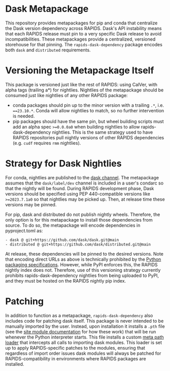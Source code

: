 # Dask Metapackage

This repository provides metapackages for pip and conda that centralize the Dask version dependency across RAPIDS.
Dask's API instability means that each RAPIDS release must pin to a very specific Dask release to avoid incompatibilities.
These metapackages provide a centralized, versioned storehouse for that pinning.
The `rapids-dask-dependency` package encodes both `dask` and `distributed` requirements.

# Versioning the Metapackage Itself

This package is versioned just like the rest of RAPIDS: using CalVer, with alpha tags (trailing a\*) for nightlies.
Nightlies of the metapackage should be consumed just like nightlies of any other RAPIDS package:
  - conda packages should pin up to the minor version with a trailing `.*`, i.e. `==23.10.*`. Conda will allow nightlies to match, so no further intervention is needed.
  - pip packages should have the same pin, but wheel building scripts must add an alpha spec `>=0.0.0a0` when building nightlies to allow rapids-dask-dependency nightlies. This is the same strategy used to have RAPIDS repositories pull nightly versions of other RAPIDS dependencies (e.g. `cudf` requires `rmm` nightlies).

# Strategy for Dask Nightlies

For conda, nightlies are published to the [dask channel](https://anaconda.org/dask/).
The metapackage assumes that the `dask/label/dev` channel is included in a user's condarc so that the nightly will be found.
During RAPIDS development phase, Dask versions should be specified using PEP 440-compatible versions like `>=2023.7.1a0` so that nightlies may be picked up.
Then, at release time these versions may be pinned.


For pip, dask and distributed do not publish nightly wheels.
Therefore, the only option is for this metapackage to install those dependencies from source.
To do so, the metapackage will encode dependencies in pyproject.toml as:
```
- dask @ git+https://github.com/dask/dask.git@main
- distributed @ git+https://github.com/dask/distributed.git@main
```
At release, these dependencies will be pinned to the desired versions.
Note that encoding direct URLs as above is technically prohibited by the [Python packaging specifications](https://packaging.python.org/en/latest/specifications/version-specifiers/#direct-references).
However, while PyPI enforces this, the RAPIDS nightly index does not.
Therefore, use of this versioning strategy currently prohibits rapids-dask-dependency nightlies from being uploaded to PyPI, and they must be hosted on the RAPIDS nightly pip index.

# Patching

In addition to function as a metapackage, `rapids-dask-dependency` also includes code for patching dask itself.
This package is never intended to be manually imported by the user.
Instead, upon installation it installs a `.pth` file (see the [site module documentation](https://docs.python.org/3.11/library/site.html) for how these work) that will be run whenever the Python interpreter starts.
This file installs a custom [meta path loader](https://docs.python.org/3/reference/import.html#the-meta-path) that intercepts all calls to importing dask modules.
This loader is set up to apply RAPIDS-specific patches to the modules, ensuring that regardless of import order issues dask modules will always be patched for RAPIDS-compatibility in environments where RAPIDS packages are installed.
